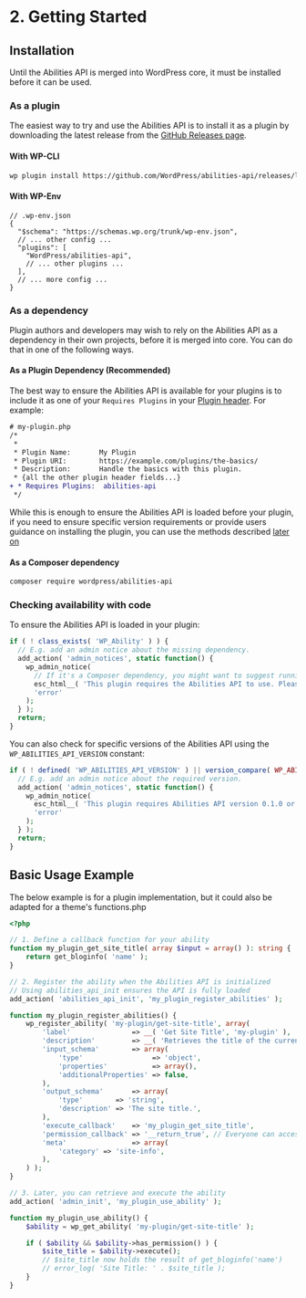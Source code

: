 # 2. Getting Started

## Installation

Until the Abilities API is merged into WordPress core, it must be installed before it can be used.

### As a plugin

The easiest way to try and use the Abilities API is to install it as a plugin by downloading the latest release from the [GitHub Releases page](https://github.com/WordPress/abilities-api/releases/latest).

#### With WP-CLI

```bash
wp plugin install https://github.com/WordPress/abilities-api/releases/latest/download/abilities-api.zip
```

#### With WP-Env

```jsonc
// .wp-env.json
{
  "$schema": "https://schemas.wp.org/trunk/wp-env.json",
  // ... other config ...
  "plugins": [
    "WordPress/abilities-api",
    // ... other plugins ...
  ],
  // ... more config ...
}
```

### As a dependency

Plugin authors and developers may wish to rely on the Abilities API as a dependency in their own projects, before it is merged into core. You can do that in one of the following ways.

#### As a Plugin Dependency (Recommended)

The best way to ensure the Abilities API is available for your plugins is to include it as one of your `Requires Plugins` in your [Plugin header](https://developer.wordpress.org/plugins/plugin-basics/header-requirements/). For example:

```diff
# my-plugin.php
/*
 *
 * Plugin Name:       My Plugin
 * Plugin URI:        https://example.com/plugins/the-basics/
 * Description:       Handle the basics with this plugin.
 * {all the other plugin header fields...}
+ * Requires Plugins:  abilities-api
 */
```

While this is enough to ensure the Abilities API is loaded before your plugin, if you need to ensure specific version requirements or provide users guidance on installing the plugin, you can use the methods described [later on](#checking-availability-with-code)

#### As a Composer dependency

```bash
composer require wordpress/abilities-api
```

### Checking availability with code

To ensure the Abilities API is loaded in your plugin:

```php
if ( ! class_exists( 'WP_Ability' ) ) {
  // E.g. add an admin notice about the missing dependency.
  add_action( 'admin_notices', static function() {
    wp_admin_notice(
      // If it's a Composer dependency, you might want to suggest running `composer install` instead.
      esc_html__( 'This plugin requires the Abilities API to use. Please install and activate it.', 'my-plugin' ),
      'error'
    );
  } );
  return;
}
```

You can also check for specific versions of the Abilities API using the `WP_ABILITIES_API_VERSION` constant:

```php
if ( ! defined( 'WP_ABILITIES_API_VERSION' ) || version_compare( WP_ABILITIES_API_VERSION, '0.1.0', '<' ) ) {
  // E.g. add an admin notice about the required version.
  add_action( 'admin_notices', static function() {
    wp_admin_notice(
      esc_html__( 'This plugin requires Abilities API version 0.1.0 or higher. Please update the plugin dependency.', 'my-plugin' ),
      'error'
    );
  } );
  return;
}
```

## Basic Usage Example

The below example is for a plugin implementation, but it could also be adapted for a theme's functions.php

```php
<?php

// 1. Define a callback function for your ability
function my_plugin_get_site_title( array $input = array() ): string {
    return get_bloginfo( 'name' );
}

// 2. Register the ability when the Abilities API is initialized
// Using abilities_api_init ensures the API is fully loaded
add_action( 'abilities_api_init', 'my_plugin_register_abilities' );

function my_plugin_register_abilities() {
    wp_register_ability( 'my-plugin/get-site-title', array(
        'label'               => __( 'Get Site Title', 'my-plugin' ),
        'description'         => __( 'Retrieves the title of the current WordPress site.', 'my-plugin' ),
        'input_schema'        => array(
            'type'                 => 'object',
            'properties'           => array(),
            'additionalProperties' => false,
        ),
        'output_schema'       => array(
            'type'        => 'string',
            'description' => 'The site title.',
        ),
        'execute_callback'    => 'my_plugin_get_site_title',
        'permission_callback' => '__return_true', // Everyone can access this
        'meta'                => array(
            'category' => 'site-info',
        ),
    ) );
}

// 3. Later, you can retrieve and execute the ability
add_action( 'admin_init', 'my_plugin_use_ability' );

function my_plugin_use_ability() {
    $ability = wp_get_ability( 'my-plugin/get-site-title' );

    if ( $ability && $ability->has_permission() ) {
        $site_title = $ability->execute();
        // $site_title now holds the result of get_bloginfo('name')
        // error_log( 'Site Title: ' . $site_title );
    }
}
```
